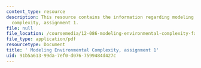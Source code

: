 ```yaml
---
content_type: resource
description: This resource contains the information regarding modeling environmental
  complexity, assignment 1.
file: null
file_location: /coursemedia/12-086-modeling-environmental-complexity-fall-2014/91b5a61399da7ef0d0767599484d427c_MIT12_086F14_PS1.pdf
file_type: application/pdf
resourcetype: Document
title: ' Modeling Environmental Complexity, assignment 1'
uid: 91b5a613-99da-7ef0-d076-7599484d427c
---
```

